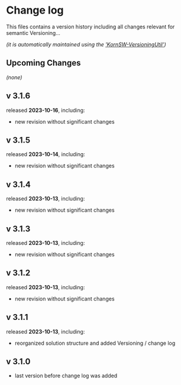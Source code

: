 # Change log
This files contains a version history including all changes relevant for semantic Versioning...

*(it is automatically maintained using the ['KornSW-VersioningUtil'](https://github.com/KornSW/VersioningUtil))*




## Upcoming Changes

*(none)*



## v 3.1.6
released **2023-10-16**, including:
 - new revision without significant changes



## v 3.1.5
released **2023-10-14**, including:
 - new revision without significant changes



## v 3.1.4
released **2023-10-13**, including:
 - new revision without significant changes



## v 3.1.3
released **2023-10-13**, including:
 - new revision without significant changes



## v 3.1.2
released **2023-10-13**, including:
 - new revision without significant changes



## v 3.1.1
released **2023-10-13**, including:
 - reorganized solution structure and added Versioning / change log



## v 3.1.0
 - last version before change log was added



